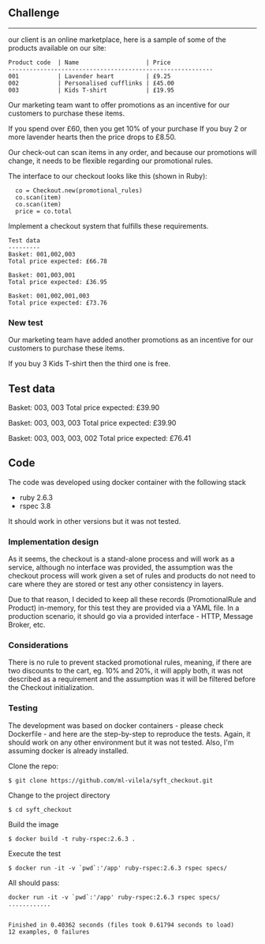 ## Challenge

-------------------------------------------
our client is an online marketplace, here is a sample of some of the products available on our site:

```
Product code  | Name                   | Price
----------------------------------------------------------
001           | Lavender heart         | £9.25
002           | Personalised cufflinks | £45.00
003           | Kids T-shirt           | £19.95
```

Our marketing team want to offer promotions as an incentive for our customers to purchase these items.

If you spend over £60, then you get 10% of your purchase
If you buy 2 or more lavender hearts then the price drops to £8.50.

Our check-out can scan items in any order, and because our promotions will change, it needs to be flexible regarding our promotional rules.

The interface to our checkout looks like this (shown in Ruby):

```
  co = Checkout.new(promotional_rules)
  co.scan(item)
  co.scan(item)
  price = co.total
```

Implement a checkout system that fulfills these requirements.

```
Test data
---------
Basket: 001,002,003
Total price expected: £66.78

Basket: 001,003,001
Total price expected: £36.95

Basket: 001,002,001,003
Total price expected: £73.76
```

### New test
Our marketing team have added another promotions as an incentive for our customers to purchase these items.

If you buy 3 Kids T-shirt then the third one is free.


Test data
---------
Basket: 003, 003
Total price expected: £39.90

Basket: 003, 003, 003
Total price expected: £39.90

Basket: 003, 003, 003, 002
Total price expected: £76.41


## Code

The code was developed using docker container with the following stack
- ruby 2.6.3
- rspec 3.8

It should work in other versions but it was not tested.

### Implementation design

As it seems, the checkout is a stand-alone process and will work as a service, although no interface was provided, the assumption was the checkout process will work given a set of rules and products do not need to care where they are stored or test any other consistency in layers.

Due to that reason, I decided to keep all these records (PromotionalRule and Product) in-memory, for this test they are provided via a YAML file. In a production scenario, it should go via a provided interface - HTTP, Message Broker, etc.

### Considerations
There is no rule to prevent stacked promotional rules, meaning, if there are two discounts to the cart, eg. 10% and 20%, it will apply both, it was not described as a requirement and the assumption was it will be filtered before the Checkout initialization.

### Testing
The development was based on docker containers - please check Dockerfile - and here are the step-by-step to reproduce the tests. Again, it should work on any other environment but it was not tested. Also, I'm assuming docker is already installed.

Clone the repo:
```
$ git clone https://github.com/ml-vilela/syft_checkout.git
```

Change to the project directory
```
$ cd syft_checkout
```

Build the image
```
$ docker build -t ruby-rspec:2.6.3 .
```

Execute the test
```
$ docker run -it -v `pwd`:'/app' ruby-rspec:2.6.3 rspec specs/
```

All should pass:
```
docker run -it -v `pwd`:'/app' ruby-rspec:2.6.3 rspec specs/
............


Finished in 0.40362 seconds (files took 0.61794 seconds to load)
12 examples, 0 failures
```
